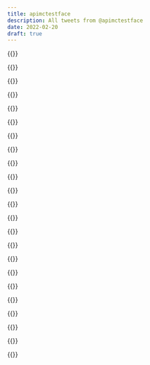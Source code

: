 ```yaml
---
title: apimctestface
description: All tweets from @apimctestface
date: 2022-02-20
draft: true
---
```


{{<tweet id="1509256648417763331">}}

{{<tweet id="1509211199849877505">}}

{{<tweet id="1504588719231102992">}}

{{<tweet id="1498733555337228289">}}

{{<tweet id="1354561556135067648">}}

{{<tweet id="1326284682346995712">}}

{{<tweet id="1254259987703926785">}}

{{<tweet id="1254246495944994816">}}

{{<tweet id="1254245973385048064">}}

{{<tweet id="1254245910822809602">}}

{{<tweet id="1199076704964112384">}}

{{<tweet id="1191950392969568257">}}

{{<tweet id="1120925167893405696">}}

{{<tweet id="1058239437564370944">}}

{{<tweet id="1056275202512838656">}}

{{<tweet id="1052061815671205888">}}

{{<tweet id="995072580523454464">}}

{{<tweet id="994048028632793088">}}

{{<tweet id="967074125989597184">}}

{{<tweet id="963866619683328000">}}

{{<tweet id="809914746451456000">}}

{{<tweet id="776135140384710656">}}

{{<tweet id="756210688754720768">}}
